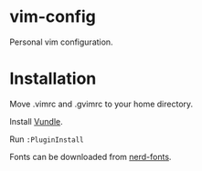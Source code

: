 # vim-config
Personal vim configuration.

# Installation
Move .vimrc and .gvimrc to your home directory.

Install [Vundle](https://github.com/VundleVim/Vundle.vim).

Run ``:PluginInstall``

Fonts can be downloaded from [nerd-fonts](https://github.com/ryanoasis/nerd-fonts/).
